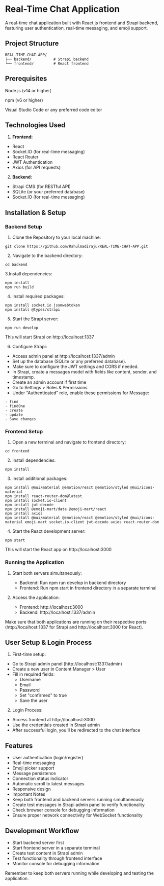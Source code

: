 # Real-Time Chat Application
A real-time chat application built with React.js frontend and Strapi backend, featuring user authentication, real-time messaging, and emoji support.

## Project Structure
```
REAL-TIME-CHAT-APP/
├── backend/          # Strapi backend
└── frontend/         # React frontend
```

## Prerequisites

Node.js (v14 or higher)

npm (v6 or higher)

Visual Studio Code or any preferred code editor

## Technologies Used

1. **Frontend:**
- React
- Socket.IO (for real-time messaging)
- React Router
- JWT Authentication
- Axios (for API requests)

2. **Backend:**
- Strapi CMS (for RESTful API)
- SQLite (or your preferred database)
- Socket.IO (for real-time messaging)

## Installation & Setup
### Backend Setup

1. Clone the Repository to your local machine:
```
git clone https://github.com/Rahulmadiraju/REAL-TIME-CHAT-APP.git
```

2. Navigate to the backend directory:
```
cd backend
```

3.Install dependencies:
```
npm install
npm run build
```

4. Install required packages:
```
npm install socket.io jsonwebtoken
npm install @types/strapi
```

5. Start the Strapi server:
```
npm run develop
```
This will start Strapi on http://localhost:1337

6. Configure Strapi:
- Access admin panel at http://localhost:1337/admin
- Set up the database (SQLite or any preferred database).
- Make sure to configure the JWT settings and CORS if needed.
- In Strapi, create a messages model with fields like content, sender, and timestamp.
- Create an admin account if first time
- Go to Settings > Roles & Permissions
- Under "Authenticated" role, enable these permissions for Message:
```
- find
- findOne
- create
- update
- Save changes 
```
 
### Frontend Setup

1. Open a new terminal and navigate to frontend directory:
```
cd frontend
```

2. Install dependencies:
```
npm install
```

3. Install additional packages:
```
npm install @mui/material @emotion/react @emotion/styled @mui/icons-material
npm install react-router-dom@latest
npm install socket.io-client
npm install jwt-decode
npm install @emoji-mart/data @emoji-mart/react
npm install axios
npm install @mui/material @emotion/react @emotion/styled @mui/icons-material emoji-mart socket.io-client jwt-decode axios react-router-dom
```

4. Start the React development server:
```
npm start
```
This will start the React app on http://localhost:3000

### Running the Application
1. Start both servers simultaneously:

    - Backend: Run npm run develop in backend directory
    - Frontend: Run npm start in frontend directory in a separate terminal

2. Access the application:
    - Frontend: http://localhost:3000
    - Backend: http://localhost:1337/admin

Make sure that both applications are running on their respective ports (http://localhost:1337 for Strapi and http://localhost:3000 for React).

## User Setup & Login Process

1. First-time setup:
- Go to Strapi admin panel (http://localhost:1337/admin)
- Create a new user in Content Manager > User
- Fill in required fields:
    - Username
    - Email
    - Password
    - Set "confirmed" to true
    - Save the user

2. Login Process:

- Access frontend at http://localhost:3000
- Use the credentials created in Strapi admin
- After successful login, you'll be redirected to the chat interface

## Features

- User authentication (login/register)
- Real-time messaging
- Emoji picker support
- Message persistence
- Connection status indicator
- Automatic scroll to latest messages
- Responsive design
- Important Notes
- Keep both frontend and backend servers running simultaneously
- Create test messages in Strapi admin panel to verify functionality
- Check browser console for debugging information
- Ensure proper network connectivity for WebSocket functionality

## Development Workflow
- Start backend server first
- Start frontend server in a separate terminal
- Create test content in Strapi admin
- Test functionality through frontend interface
- Monitor console for debugging information

Remember to keep both servers running while developing and testing the application.